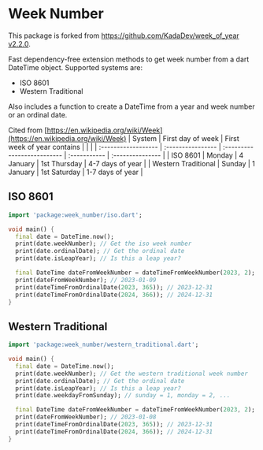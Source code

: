 # Week Number

This package is forked from [https://github.com/KadaDev/week_of_year v2.2.0](https://github.com/KadaDev/week_of_year/tree/v2.2.0).

Fast dependency-free extension methods to get week number from a dart DateTime object.
Supported systems are:

* ISO 8601
* Western Traditional

Also includes a function to create a DateTime from a year and week number or an ordinal date.

Cited from [https://en.wikipedia.org/wiki/Week](https://en.wikipedia.org/wiki/Week)
| System              | First day of week | First week of year contains |              |                  |
| :------------------ | :---------------- | :-------------------------- | :----------- | :--------------- |
| ISO 8601            | Monday            | 4 January                   | 1st Thursday | 4-7 days of year |
| Western Traditional | Sunday            | 1 January                   | 1st Saturday | 1-7 days of year |

## ISO 8601

```dart
import 'package:week_number/iso.dart';

void main() {
  final date = DateTime.now();
  print(date.weekNumber); // Get the iso week number
  print(date.ordinalDate); // Get the ordinal date
  print(date.isLeapYear); // Is this a leap year?

  final DateTime dateFromWeekNumber = dateTimeFromWeekNumber(2023, 2);
  print(dateFromWeekNumber); // 2023-01-09
  print(dateTimeFromOrdinalDate(2023, 365)); // 2023-12-31
  print(dateTimeFromOrdinalDate(2024, 366)); // 2024-12-31
}
```

## Western Traditional

```dart
import 'package:week_number/western_traditional.dart';

void main() {
  final date = DateTime.now();
  print(date.weekNumber); // Get the western traditional week number
  print(date.ordinalDate); // Get the ordinal date
  print(date.isLeapYear); // Is this a leap year?
  print(date.weekdayFromSunday); // sunday = 1, monday = 2, ...

  final DateTime dateFromWeekNumber = dateTimeFromWeekNumber(2023, 2);
  print(dateFromWeekNumber); // 2023-01-08
  print(dateTimeFromOrdinalDate(2023, 365)); // 2023-12-31
  print(dateTimeFromOrdinalDate(2024, 366)); // 2024-12-31
}
```
